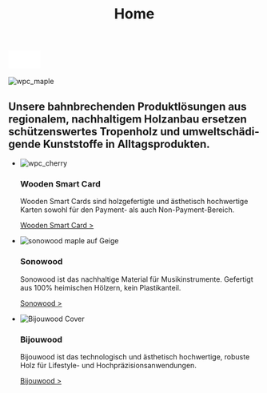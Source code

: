﻿---
lang: de
title: 'Home'
order: 1
---

<div class="full-width-kenburns">
<div class="wrap-bg-image">

![arrow down](/assets/images/arrow-d-white.svg)

</div>
<img src="/assets/images/wpc_maple2.jpg"
  srcset="/assets/images/wpc_maple2.jpg" alt="wpc_maple">
</div>

<div class="full-width-red">
<div class="wrap">

  ## Unsere bahnbrechenden Produktlösungen aus regionalem, nachhaltigem Holzanbau ersetzen schützenswertes Tropenholz und umweltschädigende Kunststoffe in Alltagsprodukten.

</div>
</div>

<div class="full-width">
<div class="wrap">

- <img src="/assets/images/wpc_cherry2.jpg"
    srcset="/assets/images/wpc_cherry2.jpg" alt="wpc_cherry">

  ### Wooden Smart Card

  Wooden Smart Cards sind holzgefertigte und ästhetisch hochwertige Karten sowohl für den Payment- als auch Non-Payment-Bereich.

  <a class="btn -red" href="/de/woodensmartcard">Wooden Smart Card ></a>
  
- <img src="/assets/images/Home1Geige.jpg"
    srcset="/assets/images/Home1Geige.jpg" alt="sonowood maple auf Geige">

  ### Sonowood 

  Sonowood ist das nachhaltige Material für Musikinstrumente. Gefertigt aus 100% heimischen Hölzern, kein Plastikanteil.

  <a class="btn -red" href="/de/sonowood/index">Sonowood ></a>

- <img src="/assets/images/ALPAcover.jpg"
    srcset="/assets/images/ALPAcover.jpg" alt="Bijouwood Cover">

  ### Bijouwood

    Bijouwood ist das technologisch und ästhetisch hochwertige, robuste Holz für Lifestyle- und Hochpräzisionsanwendungen.

    <a class="btn -red" href="/de/bijouwood">Bijouwood ></a>
    
</div>
</div>
